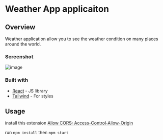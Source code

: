 # Weather App applicaiton

## Overview

Weather application allow you to see the weather condition on many places around the world.

### Screenshot

![image](https://user-images.githubusercontent.com/68775635/118402935-c905e380-b674-11eb-86ff-7a210d520107.png)

### Built with

- [React](https://reactjs.org/) - JS library
- [Tailwind](https://tailwindcss.com/) - For styles

## Usage

install this extension [Allow CORS: Access-Control-Allow-Origin](https://chrome.google.com/webstore/search/Allow%20CORS%3A%20Access-Control-Allow-Origin?hl=en-US)

run ```npm install```
then ```npm start```
